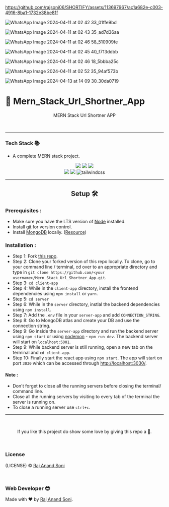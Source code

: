 https://github.com/rajsoni06/SHORTIFY/assets/113697967/ac1a682e-c003-4916-8ba1-1732e38be81f

![WhatsApp Image 2024-04-11 at 02 42 33_01ffe9bd](https://github.com/rajsoni06/SHORTIFY/assets/113697967/2af0e739-c8a7-4e01-8be6-02fa92634d9c)

![WhatsApp Image 2024-04-11 at 02 43 35_ad7d36aa](https://github.com/rajsoni06/SHORTIFY/assets/113697967/90fde5a9-443e-438f-ba28-a35cc37ba435)

![WhatsApp Image 2024-04-11 at 02 46 58_510909fe](https://github.com/rajsoni06/SHORTIFY/assets/113697967/3d039b73-b49a-45fb-9807-c79e6e991db2)

![WhatsApp Image 2024-04-11 at 02 45 40_f713ddbb](https://github.com/rajsoni06/SHORTIFY/assets/113697967/bdb136ea-d5d2-4367-8ed2-88cdb5e48c43)

![WhatsApp Image 2024-04-11 at 02 46 18_5bbba25c](https://github.com/rajsoni06/SHORTIFY/assets/113697967/85868b07-e826-4257-9d92-69033e88d2b4)

![WhatsApp Image 2024-04-11 at 02 52 35_94af573b](https://github.com/rajsoni06/SHORTIFY/assets/113697967/093e9a67-3d80-4f75-a610-ff3b5d56e9c3)

![WhatsApp Image 2024-04-13 at 14 09 30_30da0719](https://github.com/rajsoni06/SHORTIFY/assets/113697967/0f86bc4c-4db1-4969-98d3-7eb869b1fd71)

# 🔗 Mern_Stack_Url_Shortner_App

  <p align="center">MERN Stack Url Shortner APP</p>  
  <br>
    
---
  
### Tech Stack 📚

- A complete MERN stack project.

<p align="center">
     <img atl="MongoDB" src="https://img.shields.io/badge/-Mongodb-green?logo=mongodb&style=for-the-badge&logoColor=white">
     <img atl="ExpressJS" src="https://img.shields.io/badge/express.js-%23404d59.svg?style=for-the-badge&logo=express&logoColor=%2361DAFB">
     <img atl="React" src="https://img.shields.io/badge/-react-black?logo=react&style=for-the-badge">
     <br />
     <img atl="NodeJS" src="https://img.shields.io/badge/node.js-%2343853D.svg?style=for-the-badge&logo=node-dot-js&logoColor=white">
     <img atl="Mongoose" src="https://img.shields.io/badge/-Mongoose-brown?logo=mongoose&style=for-the-badge&logoColor=white">
     <img alt="tailwindcss" src="https://img.shields.io/badge/-tailwind-yellow?logo=tailwindcss&style=for-the-badge">
    
</p>
  
---  

<h2 align="center">Setup 🛠</h2>  
  
### Prerequisites :  
  
- Make sure you have the LTS version of [Node](https://nodejs.org/) installed.
- Install [git](https://git-scm.com/downloads) for version control.
- Install [MongoDB](https://www.mongodb.com/try/download/community) locally. ([Resource](https://www.mongodb.com/docs/manual/administration/install-community/))

### Installation :

- Step 1: Fork [this repo](https://github.com/rajsoni06/SHORTIFY/tree/master).
- Step 2: Clone your forked version of this repo locally. To clone, go to your command line / terminal, cd over to an appropriate directory and type in `git clone https://github.com/<your username>/Mern_Stack_Url_Shortner_App.git`.
- Step 3: `cd client-app`
- Step 4: While in the `client-app` directory, install the frontend dependencies using `npm install` or `yarn`.
- Step 5: `cd server`
- Step 6: While in the `server` directory, instlal the backend dependencies using `npm install`.
- Step 7: Add the `.env` file in your `server-app` and add `CONNECTION_STRING`.
- Step 8: Go to MongoDB atlas and create your DB and use the connection string.
- Step 9: Go inside the `server-app` directory and run the backend server using `npm start` or using [nodemon](https://www.npmjs.com/package/nodemon) - `npm run dev`. The backend server will start on `localhost:5001`.
- Step 9: While backend server is still running, open a new tab on the terminal and `cd client-app`.
- Step 10: Finally start the react app using `npm start`. The app will start on port `3030` which can be accessed through <http://localhost:3030/>.

#### Note :

- Don't forget to close all the running servers before closing the terminal/ command line.
- Close all the running servers by visiting to every tab of the terminal the server is running on.
- To close a running server use `ctrl+c`.

---

<br> 

<p align='center'>If you like this project do show some love by giving this repo a 🌟.</p>
  
<br>

### License

(LICENSE) © [Raj Anand Soni](https://github.com/rajsoni06)

<br>

### Web Developer 😎

Made with ❤ by [Raj Anand Soni](https://github.com/rajsoni06).
